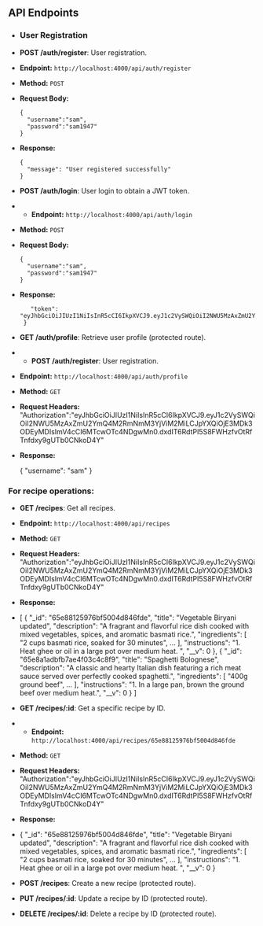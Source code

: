 ## API Endpoints


- ### User Registration
- **POST /auth/register**: User registration.
- **Endpoint:** `http://localhost:4000/api/auth/register`
- **Method:** `POST`
- **Request Body:**

      {
        "username":"sam",
        "password":"sam1947"
      }
- **Response:**

      {
        "message": "User registered successfully"
      }

- **POST /auth/login**: User login to obtain a JWT token.
- - **Endpoint:** `http://localhost:4000/api/auth/login`
- **Method:** `POST`
- **Request Body:**

      {
        "username":"sam",
        "password":"sam1947"
      }
- **Response:**

   ```json{
      "token": "eyJhbGciOiJIUzI1NiIsInR5cCI6IkpXVCJ9.eyJ1c2VySWQiOiI2NWU5MzAxZmU2YmQ4M2RmNmM3YjViM2MiLCJpYXQiOjE3MDk3ODEyMDIsImV4cCI6MTcwOTc4NDgwMn0.dxdIT6RdtPI5S8FWHzfvOtRfTnfdxy9gUTb0CNkoD4Y"
    }
  
- **GET /auth/profile**: Retrieve user profile (protected route).
- - **POST /auth/register**: User registration.
- **Endpoint:** `http://localhost:4000/api/auth/profile`
- **Method:** `GET`
- **Request Headers:**
  "Authorization":"eyJhbGciOiJIUzI1NiIsInR5cCI6IkpXVCJ9.eyJ1c2VySWQiOiI2NWU5MzAxZmU2YmQ4M2RmNmM3YjViM2MiLCJpYXQiOjE3MDk3ODEyMDIsImV4cCI6MTcwOTc4NDgwMn0.dxdIT6RdtPI5S8FWHzfvOtRfTnfdxy9gUTb0CNkoD4Y"
  
- **Response:**

    {
  "username": "sam"
}


 ### For recipe operations:

- **GET /recipes**: Get all recipes.
- **Endpoint:** `http://localhost:4000/api/recipes`
- **Method:** `GET`
- **Request Headers:**
  "Authorization":"eyJhbGciOiJIUzI1NiIsInR5cCI6IkpXVCJ9.eyJ1c2VySWQiOiI2NWU5MzAxZmU2YmQ4M2RmNmM3YjViM2MiLCJpYXQiOjE3MDk3ODEyMDIsImV4cCI6MTcwOTc4NDgwMn0.dxdIT6RdtPI5S8FWHzfvOtRfTnfdxy9gUTb0CNkoD4Y"
  
- **Response:**

- [
  {
    "_id": "65e88125976bf5004d846fde",
    "title": "Vegetable Biryani updated",
    "description": "A fragrant and flavorful rice dish cooked with mixed vegetables, spices, and aromatic basmati rice.",
    "ingredients": [
      "2 cups basmati rice, soaked for 30 minutes",
  ...
    ],
    "instructions": "1. Heat ghee or oil in a large pot over medium heat. ",
    "__v": 0
  },
  {
    "_id": "65e8a1adbfb7ae4f03c4c8f9",
    "title": "Spaghetti Bolognese",
    "description": "A classic and hearty Italian dish featuring a rich meat sauce served over perfectly cooked spaghetti.",
    "ingredients": [
      "400g ground beef",
  ...
    ],
    "instructions": "1. In a large pan, brown the ground beef over medium heat.",
    "__v": 0
  }
]
   
- **GET /recipes/:id**: Get a specific recipe by ID.
- - **Endpoint:** `http://localhost:4000/api/recipes/65e88125976bf5004d846fde`
- **Method:** `GET`
- **Request Headers:**
  "Authorization":"eyJhbGciOiJIUzI1NiIsInR5cCI6IkpXVCJ9.eyJ1c2VySWQiOiI2NWU5MzAxZmU2YmQ4M2RmNmM3YjViM2MiLCJpYXQiOjE3MDk3ODEyMDIsImV4cCI6MTcwOTc4NDgwMn0.dxdIT6RdtPI5S8FWHzfvOtRfTnfdxy9gUTb0CNkoD4Y"
  
- **Response:**
-   {
    "_id": "65e88125976bf5004d846fde",
    "title": "Vegetable Biryani updated",
    "description": "A fragrant and flavorful rice dish cooked with mixed vegetables, spices, and aromatic basmati rice.",
    "ingredients": [
      "2 cups basmati rice, soaked for 30 minutes",
  ...
    ],
    "instructions": "1. Heat ghee or oil in a large pot over medium heat. ",
    "__v": 0
  }

- **POST /recipes**: Create a new recipe (protected route).
- **PUT /recipes/:id**: Update a recipe by ID (protected route).
- **DELETE /recipes/:id**: Delete a recipe by ID (protected route).
